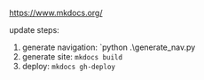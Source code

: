 https://www.mkdocs.org/

update steps:
1. generate navigation: `python .\generate_nav.py
1. generate site: `mkdocs build`
1. deploy: `mkdocs gh-deploy`